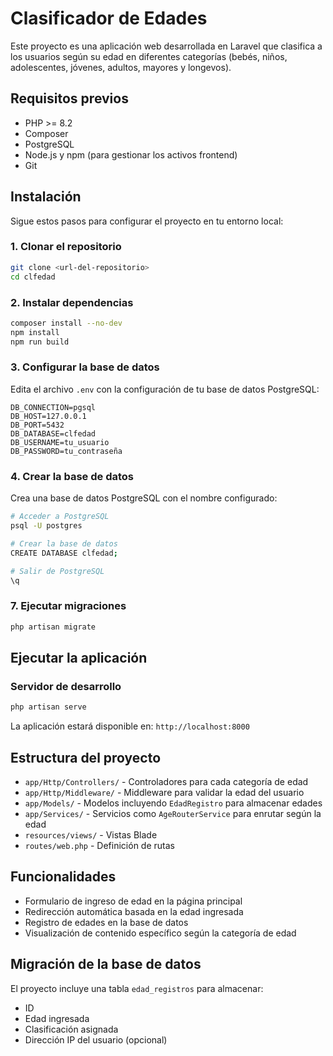 # Clasificador de Edades

Este proyecto es una aplicación web desarrollada en Laravel que clasifica a los usuarios según su edad en diferentes categorías (bebés, niños, adolescentes, jóvenes, adultos, mayores y longevos).

## Requisitos previos

- PHP >= 8.2
- Composer
- PostgreSQL
- Node.js y npm (para gestionar los activos frontend)
- Git

## Instalación

Sigue estos pasos para configurar el proyecto en tu entorno local:

### 1. Clonar el repositorio

```bash
git clone <url-del-repositorio>
cd clfedad
```

### 2. Instalar dependencias

```bash
composer install --no-dev
npm install
npm run build
```

### 3. Configurar la base de datos

Edita el archivo `.env` con la configuración de tu base de datos PostgreSQL:

```
DB_CONNECTION=pgsql
DB_HOST=127.0.0.1
DB_PORT=5432
DB_DATABASE=clfedad
DB_USERNAME=tu_usuario
DB_PASSWORD=tu_contraseña
```

### 4. Crear la base de datos

Crea una base de datos PostgreSQL con el nombre configurado:

```bash
# Acceder a PostgreSQL
psql -U postgres

# Crear la base de datos
CREATE DATABASE clfedad;

# Salir de PostgreSQL
\q
```

### 7. Ejecutar migraciones

```bash
php artisan migrate
```


## Ejecutar la aplicación

### Servidor de desarrollo

```bash
php artisan serve
```

La aplicación estará disponible en: `http://localhost:8000`


## Estructura del proyecto

- `app/Http/Controllers/` - Controladores para cada categoría de edad
- `app/Http/Middleware/` - Middleware para validar la edad del usuario
- `app/Models/` - Modelos incluyendo `EdadRegistro` para almacenar edades
- `app/Services/` - Servicios como `AgeRouterService` para enrutar según la edad
- `resources/views/` - Vistas Blade
- `routes/web.php` - Definición de rutas

## Funcionalidades

- Formulario de ingreso de edad en la página principal
- Redirección automática basada en la edad ingresada
- Registro de edades en la base de datos
- Visualización de contenido específico según la categoría de edad

## Migración de la base de datos

El proyecto incluye una tabla `edad_registros` para almacenar:
- ID
- Edad ingresada
- Clasificación asignada
- Dirección IP del usuario (opcional)


